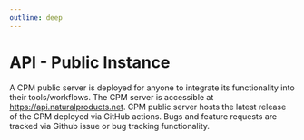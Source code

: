 ```yaml
---
outline: deep
---
```


# API - Public Instance

A CPM public server is deployed for anyone to integrate its functionality into their tools/workflows. The CPM server is accessible at https://api.naturalproducts.net. CPM public server hosts the latest release of the CPM deployed via GitHub actions. Bugs and feature requests are tracked via Github issue or bug tracking functionality.